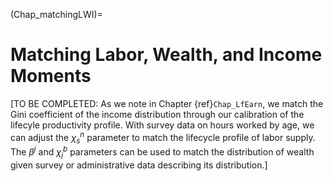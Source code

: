 (Chap_matchingLWI)=
# Matching Labor, Wealth, and Income Moments

[TO BE COMPLETED: As we note in Chapter {ref}`Chap_LfEarn`, we match the Gini coefficient of the income distribution through our calibration of the lifecyle productivity profile.  With survey data on hours worked by age, we can adjust the $\chi^n_s$ parameter to match the lifecycle profile of labor supply. The $\beta^j$ and $\chi^b_j$ parameters can be used to match the distribution of wealth given survey or administrative data describing its distribution.]

